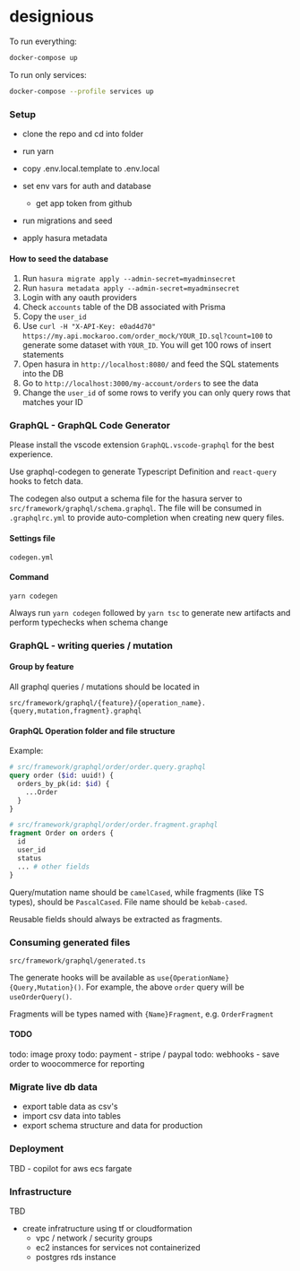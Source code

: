 # designious 

To run everything:
```bash
docker-compose up 
```

To run only services:
```bash
docker-compose --profile services up 
```


### Setup 

- clone the repo and cd into folder 
- run yarn  
- copy .env.local.template to .env.local
- set env vars for auth and database 
  - get app token from github 
- run migrations and seed 

- apply hasura metadata 

#### How to seed the database

1. Run `hasura migrate apply --admin-secret=myadminsecret`
2. Run `hasura metadata apply --admin-secret=myadminsecret`
3. Login with any oauth providers
4. Check `accounts` table of the DB associated with Prisma
5. Copy the `user_id`
6. Use ```curl -H "X-API-Key: e0ad4d70" https://my.api.mockaroo.com/order_mock/YOUR_ID.sql?count=100``` to generate some dataset with `YOUR_ID`. You will get 100 rows of insert statements
7. Open hasura in `http://localhost:8080/` and feed the SQL statements into the DB
8. Go to `http://localhost:3000/my-account/orders` to see the data
9. Change the `user_id` of some rows to verify you can only query rows that matches your ID

### GraphQL - GraphQL Code Generator

Please install the vscode extension `GraphQL.vscode-graphql` for the best experience.

Use graphql-codegen to generate Typescript Definition and `react-query` hooks to fetch data.

The codegen also output a schema file for the hasura server to `src/framework/graphql/schema.graphql`. The file will be consumed in `.graphqlrc.yml` to provide auto-completion when creating new query files.

#### Settings file
```
codegen.yml
```
#### Command
```
yarn codegen
```
Always run `yarn codegen` followed by `yarn tsc` to generate new artifacts and perform typechecks when schema change

### GraphQL - writing queries / mutation
#### Group by feature
All graphql queries / mutations should be located in 
```
src/framework/graphql/{feature}/{operation_name}.{query,mutation,fragment}.graphql
```
#### GraphQL Operation folder and file structure
Example: 

```graphql
# src/framework/graphql/order/order.query.graphql
query order ($id: uuid!) {
  orders_by_pk(id: $id) {
    ...Order
  }
}

# src/framework/graphql/order/order.fragment.graphql
fragment Order on orders {
  id
  user_id
  status
  ... # other fields
}
```
Query/mutation name should be `camelCased`, while fragments (like TS types), should be `PascalCased`. File name should be `kebab-cased`.

Reusable fields should always be extracted as fragments.


### Consuming generated files
```
src/framework/graphql/generated.ts
```
The generate hooks will be available as `use{OperationName}{Query,Mutation}()`. For example, the above `order` query will be `useOrderQuery()`.

Fragments will be types named with `{Name}Fragment`, e.g. `OrderFragment`

#### TODO

todo: image proxy 
todo: payment - stripe / paypal 
todo: webhooks - save order to woocommerce for reporting 


### Migrate live db data 

- export table data as csv's 
- import csv data into tables 
- export schema structure and data for production 


### Deployment 

TBD - copilot for aws ecs fargate 


### Infrastructure 

TBD 
- create infratructure using tf or cloudformation 
  - vpc / network / security groups 
  - ec2 instances for services not containerized 
  - postgres rds instance 



